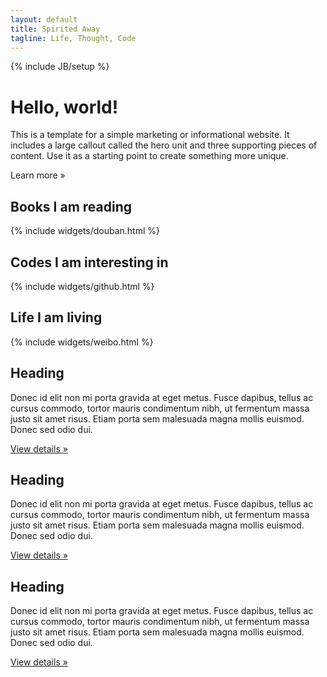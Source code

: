 ```yaml
---
layout: default 
title: Spirited Away
tagline: Life, Thought, Code
---
```

{% include JB/setup %}

<div class="hero-unit">
  <h1>Hello, world!</h1>
  <p>This is a template for a simple marketing or informational website. It includes a large callout called the hero unit and three supporting pieces of content. Use it as a starting point to create something more unique.</p>
  <p><a class="btn btn-primary btn-large">Learn more &raquo;</a></p>
</div>

<div class="row-fluid">
  <div class="span4">
    <h2>Books I am reading</h2>
    {% include widgets/douban.html %}
  </div>
  <div id="gh-badge" class="span4">
    <h2>Codes I am interesting in</h2>
    {% include widgets/github.html %}
  </div>
  <div class="span4">
    <h2>Life I am living</h2>
    {% include widgets/weibo.html %}
  </div>
</div>
<div class="row-fluid">
  <div class="span4">
    <h2>Heading</h2>
    <p>Donec id elit non mi porta gravida at eget metus. Fusce dapibus, tellus ac cursus commodo, tortor mauris condimentum nibh, ut fermentum massa justo sit amet risus. Etiam porta sem malesuada magna mollis euismod. Donec sed odio dui. </p>
    <p><a class="btn" href="#">View details &raquo;</a></p>
  </div>
  <div class="span4">
    <h2>Heading</h2>
    <p>Donec id elit non mi porta gravida at eget metus. Fusce dapibus, tellus ac cursus commodo, tortor mauris condimentum nibh, ut fermentum massa justo sit amet risus. Etiam porta sem malesuada magna mollis euismod. Donec sed odio dui. </p>
    <p><a class="btn" href="#">View details &raquo;</a></p>
  </div>
  <div class="span4">
    <h2>Heading</h2>
    <p>Donec id elit non mi porta gravida at eget metus. Fusce dapibus, tellus ac cursus commodo, tortor mauris condimentum nibh, ut fermentum massa justo sit amet risus. Etiam porta sem malesuada magna mollis euismod. Donec sed odio dui. </p>
    <p><a class="btn" href="#">View details &raquo;</a></p>
  </div>
</div>
